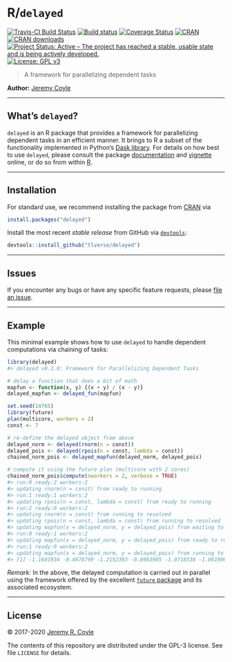 
<!-- README.md is generated from README.Rmd. Please edit that file -->

# R/`delayed`

[![Travis-CI Build
Status](https://travis-ci.org/tlverse/delayed.svg?branch=master)](https://travis-ci.org/tlverse/delayed)
[![Build
status](https://ci.appveyor.com/api/projects/status/pmfudi6rvg9l6e9b?svg=true)](https://ci.appveyor.com/project/tlverse/delayed)
[![Coverage
Status](https://img.shields.io/codecov/c/github/tlverse/delayed/master.svg)](https://codecov.io/github/tlverse/delayed?branch=master)
[![CRAN](http://www.r-pkg.org/badges/version/delayed)](http://www.r-pkg.org/pkg/delayed)
[![CRAN
downloads](https://cranlogs.r-pkg.org/badges/delayed)](https://CRAN.R-project.org/package=delayed)
[![Project Status: Active – The project has reached a stable, usable
state and is being actively
developed.](https://www.repostatus.org/badges/latest/active.svg)](https://www.repostatus.org/#active)
[![License: GPL
v3](https://img.shields.io/badge/License-GPL%20v3-blue.svg)](http://www.gnu.org/licenses/gpl-3.0)

> A framework for parallelizing dependent tasks

**Author:** [Jeremy Coyle](https://github.com/jeremyrcoyle)

-----

## What’s `delayed`?

`delayed` is an R package that provides a framework for parallelizing
dependent tasks in an efficient manner. It brings to R a subset of the
functionality implemented in Python’s [Dask
library](https://dask.pydata.org/en/latest/). For details on how best to
use `delayed`, please consult the package
[documentation](https://nhejazi.github.io/delayed/) and
[vignette](https://nhejazi.github.io/delayed/articles/delayed.html)
online, or do so from within [R](https://www.r-project.org/).

-----

## Installation

For standard use, we recommend installing the package from
[CRAN](https://cran.r-project.org/) via

``` r
install.packages("delayed")
```

Install the most recent *stable release* from GitHub via
[`devtools`](https://www.rstudio.com/products/rpackages/devtools/):

``` r
devtools::install_github("tlverse/delayed")
```

-----

## Issues

If you encounter any bugs or have any specific feature requests, please
[file an issue](https://github.com/tlverse/delayed/issues).

-----

## Example

This minimal example shows how to use `delayed` to handle dependent
computations via chaining of tasks:

``` r
library(delayed)
#> delayed v0.3.0: Framework for Parallelizing Dependent Tasks

# delay a function that does a bit of math
mapfun <- function(x, y) {(x + y) / (x - y)}
delayed_mapfun <- delayed_fun(mapfun)

set.seed(14765)
library(future)
plan(multicore, workers = 2)
const <- 7

# re-define the delayed object from above
delayed_norm <- delayed(rnorm(n = const))
delayed_pois <- delayed(rpois(n = const, lambda = const))
chained_norm_pois <- delayed_mapfun(delayed_norm, delayed_pois)

# compute it using the future plan (multicore with 2 cores)
chained_norm_pois$compute(nworkers = 2, verbose = TRUE)
#> run:0 ready:2 workers:2
#> updating rnorm(n = const) from ready to running
#> run:1 ready:1 workers:2
#> updating rpois(n = const, lambda = const) from ready to running
#> run:2 ready:0 workers:2
#> updating rnorm(n = const) from running to resolved
#> updating rpois(n = const, lambda = const) from running to resolved
#> updating mapfun(x = delayed_norm, y = delayed_pois) from waiting to ready
#> run:0 ready:1 workers:2
#> updating mapfun(x = delayed_norm, y = delayed_pois) from ready to running
#> run:1 ready:0 workers:2
#> updating mapfun(x = delayed_norm, y = delayed_pois) from running to resolved
#> [1] -1.1601934 -0.4678799 -1.2152393 -0.8963905 -1.0718538 -1.0619060 -0.8325901
```

*Remark:* In the above, the delayed computation is carried out in
parallel using the framework offered by the excellent [`future`
package](https://github.com/HenrikBengtsson/future) and its associated
ecosystem.

-----

## License

© 2017-2020 [Jeremy R. Coyle](https://github.com/jeremyrcoyle)

The contents of this repository are distributed under the GPL-3 license.
See file `LICENSE` for details.
